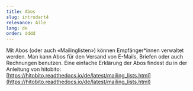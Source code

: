 ```yaml
---
title: Abos
slug: introdart4
relevance: Alle
lang: de
order: dddd
---
```


Mit Abos (oder auch «Mailinglisten») können Empfänger\*innen verwaltet werden. Man kann Abos für den Versand von E-Mails, Briefen oder auch Rechnungen benutzen. Eine einfache Erklärung der Abos findest du in der Anleitung von hitobito: [https://hitobito.readthedocs.io/de/latest/mailing_lists.html](https://hitobito.readthedocs.io/de/latest/mailing_lists.html)
